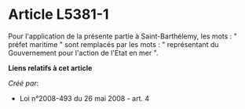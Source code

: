# Article L5381-1

Pour l'application de la présente partie à Saint-Barthélemy, les mots : " préfet maritime " sont remplacés par les mots : "
représentant du Gouvernement pour l'action de l'Etat en mer ".

**Liens relatifs à cet article**

_Créé par_:

  - Loi n°2008-493 du 26 mai 2008 - art. 4
